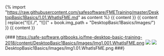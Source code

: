 {% import "https://raw.githubusercontent.com/safesoftware/FMETraining/master/DesktopBasic1Basics/1.01.WhatIsFME.md" as content %}
{{ content }}
{{ content | replace("![](./", "![](" + book.img_path + "DesktopBasic1Basics/Images/") }}
{{ content }}

{###
https://safe-software.gitbooks.io/fme-desktop-basic-training-2018/content/DesktopBasic1Basics/Images/Img1.001.WhatIsFME.png
![](./DesktopBasic1Basics/Images/Img1.001.WhatIsFME.png)
![](https://github.com/safesoftware/FMETraining/blob/master/DesktopBasic1Basics/Images/Img1.001.WhatIsFME.png)
DesktopBasic1Basics/Images/Img1.01.WhatIsFME.png
###}
